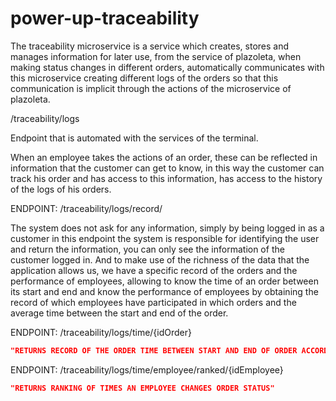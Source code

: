 # power-up-traceability

The traceability microservice is a service which creates, stores and manages information for later use, from the service of plazoleta, when making status changes in different orders, automatically communicates with this microservice creating different logs of the orders so that this communication is implicit through the actions of the microservice of plazoleta.

/traceability/logs

Endpoint that is automated with the services of the terminal.

When an employee takes the actions of an order, these can be reflected in information that the customer can get to know, in this way the customer can track his order and has access to this information, has access to the history of the logs of his orders.

ENDPOINT: /traceability/logs/record/

The system does not ask for any information, simply by being logged in as a customer in this endpoint the system is responsible for identifying the user and return the information, you can only see the information of the customer logged in.
And to make use of the richness of the data that the application allows us, we have a specific record of the orders and the performance of employees, allowing to know the time of an order between its start and end and know the performance of employees by obtaining the record of which employees have participated in which orders and the average time between the start and end of the order.

ENDPOINT: /traceability/logs/time/{idOrder}
```JSON
"RETURNS RECORD OF THE ORDER TIME BETWEEN START AND END OF ORDER ACCORDING TO THE ORDER ID"
```
ENDPOINT: /traceability/logs/time/employee/ranked/{idEmployee}
```JSON
"RETURNS RANKING OF TIMES AN EMPLOYEE CHANGES ORDER STATUS"
```
